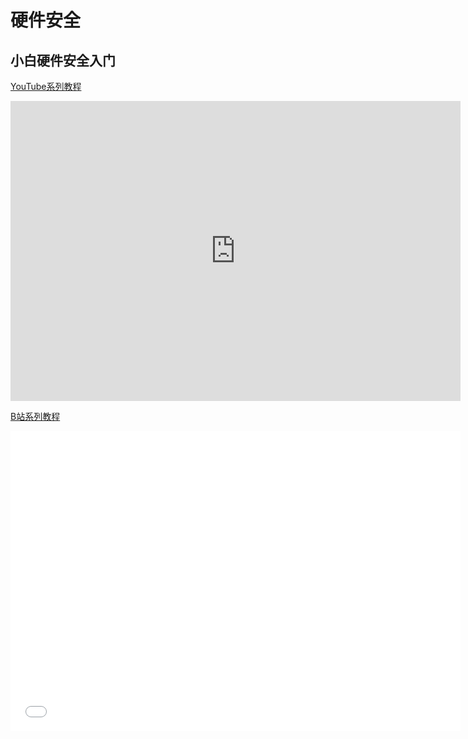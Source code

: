 # 硬件安全

## 小白硬件安全入门

<DocsAD/>

[YouTube系列教程](https://www.youtube.com/watch?v=3V_7C-DFuEY&list=PLgZqc0esdeS8Vp8z21YFnQIuSUrm5DyWM&pp=gAQB)
<iframe width="720px" height="480px" src="https://www.youtube.com/embed/3V_7C-DFuEY?list=PLgZqc0esdeS8Vp8z21YFnQIuSUrm5DyWM" title="YouTube video player" frameborder="0" allow="accelerometer; autoplay; clipboard-write; encrypted-media; gyroscope; picture-in-picture" allowfullscreen></iframe>

[B站系列教程](https://www.bilibili.com/list/282616786?sid=2795921&spm_id_from=333.999.0.0&desc=1&oid=739611813&bvid=BV1Jk4y1v7mz)
<iframe src="//player.bilibili.com/player.html?aid=739611813&bvid=BV1Jk4y1v7mz&cid=1082307731&page=1"  frameborder="no"  allowfullscreen="true" style="width:720px;height:480px"> 
</iframe>